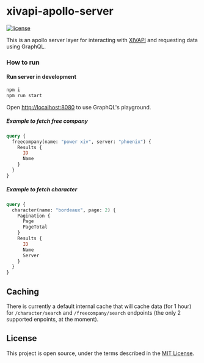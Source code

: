 # xivapi-apollo-server

[![license](https://img.shields.io/github/license/xivapi/xivapi-js.svg)](LICENSE)

This is an apollo server layer for interacting with [XIVAPI](https://xivapi.com/) and requesting data using GraphQL.

### How to run

#### Run server in development
```sh
npm i
npm run start
```
Open [http://localhost:8080](http://localhost:8080) to use GraphQL's playground.

##### Example to fetch free company
```graphql
query {
  freecompany(name: "power xiv", server: "phoenix") {
    Results {
      ID
      Name
    }
  }
}
```

##### Example to fetch character
```graphql
query {
  character(name: "bordeaux", page: 2) {
    Pagination {
      Page
      PageTotal
    }
    Results {
      ID
      Name
      Server
    }
  }
}
```

## Caching

There is currently a default internal cache that will cache data (for 1 hour) for `/character/search` and `/freecompany/search` endpoints (the only 2 supported enpoints, at the moment).

## License

This project is open source, under the terms described in the [MIT License](LICENSE).
